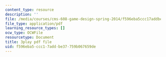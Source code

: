 ```yaml
---
content_type: resource
description: ''
file: /media/courses/cms-608-game-design-spring-2014/f596eba5ccc17addbe37759b067659de_1506649.pdf
file_type: application/pdf
learning_resource_types: []
ocw_type: OCWFile
resourcetype: Document
title: 3play pdf file
uid: f596eba5-ccc1-7add-be37-759b067659de
---
```

